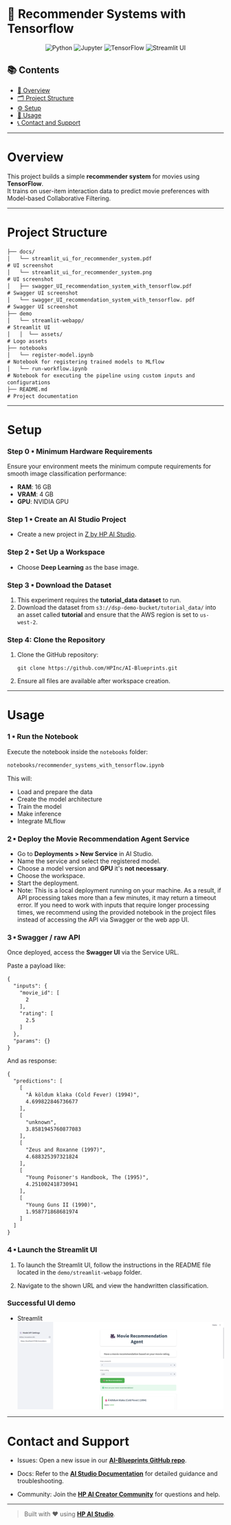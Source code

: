 # 🎥 Recommender Systems with Tensorflow

<div align="center">

![Python](https://img.shields.io/badge/Python-3.11+-blue.svg?logo=python)
![Jupyter](https://img.shields.io/badge/Jupyter-supported-orange.svg?logo=jupyter)
![TensorFlow](https://img.shields.io/badge/TensorFlow-used-ff6f00.svg?logo=tensorflow)
![Streamlit UI](https://img.shields.io/badge/User%20Interface-Streamlit-ff4b4b.svg?logo=streamlit)

</div>

## 📚 Contents

- [🧠 Overview](#overview)
- [🗂 Project Structure](#project-structure)
- [⚙️ Setup](#setup)
- [🚀 Usage](#usage)
- [📞 Contact and Support](#contact-and-support)

---

# Overview

This project builds a simple **recommender system** for movies using **TensorFlow**.  
It trains on user-item interaction data to predict movie preferences with Model-based Collaborative Filtering.

---

# Project Structure

```
├── docs/      
│   └── streamlit_ui_for_recommender_system.pdf                       # UI screenshot
│   └── streamlit_ui_for_recommender_system.png                       # UI screenshot
│   ├── swagger_UI_recommendation_system_with_tensorflow.pdf          # Swagger UI screenshot 
│   └── swagger_UI_recommendation_system_with_tensorflow. pdf         # Swagger UI screenshot
├── demo
│   └── streamlit-webapp/                                             # Streamlit UI
│   │  └── assets/                                                    # Logo assets
├── notebooks
│   └── register-model.ipynb                                          # Notebook for registering trained models to MLflow
│   └── run-workflow.ipynb                                            # Notebook for executing the pipeline using custom inputs and configurations                
├── README.md                                                         # Project documentation
```

---

# Setup

### Step 0 ▪ Minimum Hardware Requirements

Ensure your environment meets the minimum compute requirements for smooth image classification performance:

- **RAM**: 16 GB  
- **VRAM**: 4 GB  
- **GPU**: NVIDIA GPU

### Step 1 ▪ Create an AI Studio Project

- Create a new project in [Z by HP AI Studio](https://zdocs.datascience.hp.com/docs/aistudio/overview).

### Step 2 ▪ Set Up a Workspace

- Choose **Deep Learning** as the base image.

### Step 3 ▪ Download the Dataset
1. This experiment requires the **tutorial_data dataset** to run.
2. Download the dataset from `s3://dsp-demo-bucket/tutorial_data/` into an asset called **tutorial** and ensure that the AWS region is set to ```us-west-2```.

### Step 4: Clone the Repository

1. Clone the GitHub repository:  
   ```
   git clone https://github.com/HPInc/AI-Blueprints.git
   ```

2. Ensure all files are available after workspace creation.

---

# Usage

### 1 ▪ Run the Notebook

Execute the notebook inside the `notebooks` folder:

```bash
notebooks/recommender_systems_with_tensorflow.ipynb
```

This will:

- Load and prepare the data
- Create the model architecture  
- Train the model
- Make inference
- Integrate MLflow  

### 2 ▪ Deploy the Movie Recommendation Agent Service

- Go to **Deployments > New Service** in AI Studio.
- Name the service and select the registered model.
- Choose a model version and **GPU** it's **not necessary**.
- Choose the workspace.
- Start the deployment.
- Note: This is a local deployment running on your machine. As a result, if API processing takes more than a few minutes, it may return a timeout error. If you need to work with inputs that require longer processing times, we recommend using the provided notebook in the project files instead of accessing the API via Swagger or the web app UI.

### 3 ▪ Swagger / raw API

Once deployed, access the **Swagger UI** via the Service URL.


Paste a payload like:

```
{
  "inputs": {
    "movie_id": [
      2
    ],
    "rating": [
      2.5
    ]
  },
  "params": {}
}
```

And as response:

```
{
  "predictions": [
    [
      "Á köldum klaka (Cold Fever) (1994)",
      4.699822846736677
    ],
    [
      "unknown",
      3.8581945760877083
    ],
    [
      "Zeus and Roxanne (1997)",
      4.688325397321824
    ],
    [
      "Young Poisoner's Handbook, The (1995)",
      4.251002418730941
    ],
    [
      "Young Guns II (1990)",
      1.958771868681974
    ]
  ]
}
```

### 4 ▪ Launch the Streamlit UI

1. To launch the Streamlit UI, follow the instructions in the README file located in the `demo/streamlit-webapp` folder.

2. Navigate to the shown URL and view the handwritten classification.

### Successful UI demo

- Streamlit
![Recommender System Streamlit UI](docs/streamlit_ui_recommender_system.png)


---

# Contact and Support  

- Issues: Open a new issue in our [**AI-Blueprints GitHub repo**](https://github.com/HPInc/AI-Blueprints).

- Docs: Refer to the **[AI Studio Documentation](https://zdocs.datascience.hp.com/docs/aistudio/overview)** for detailed guidance and troubleshooting. 

- Community: Join the [**HP AI Creator Community**](https://community.datascience.hp.com/) for questions and help.

---

> Built with ❤️ using [**HP AI Studio**](https://www.hp.com/us-en/workstations/ai-studio.html).
